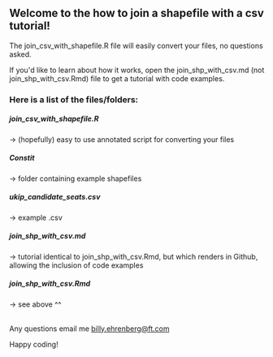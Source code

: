 <h2>Welcome to the how to join a shapefile with a csv tutorial!</h2>

The join_csv_with_shapefile.R file will easily convert your files, no questions asked. 

If you'd like to learn about how it works, open the
join_shp_with_csv.md (not join_shp_with_csv.Rmd) file to get a tutorial with code examples.

<h3>Here is a list of the files/folders:</h3>

<h5>join_csv_with_shapefile.R</h5> -> (hopefully) easy to use  annotated script for converting your files

<h5>Constit</h5> -> folder containing example shapefiles

<h5>ukip_candidate_seats.csv</h5> -> example .csv

<h5>join_shp_with_csv.md</h5> -> tutorial identical to join_shp_with_csv.Rmd, 
                        but which renders in Github,
                        allowing the inclusion of code examples

<h5>join_shp_with_csv.Rmd</h5> -> see above ^^

<br>Any questions email me billy.ehrenberg@ft.com

Happy coding!

